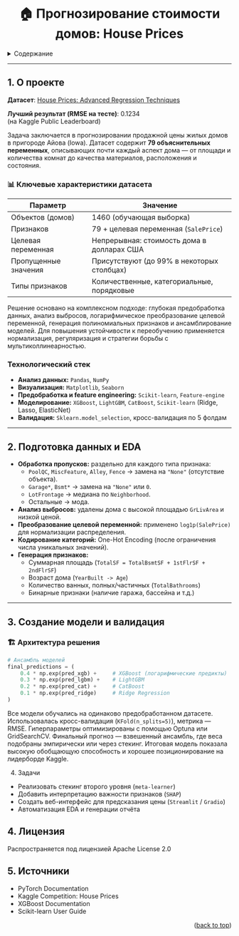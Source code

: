 <h1 align="center">🏠 Прогнозирование стоимости домов: House Prices</h1>

<details>
  <summary>Содержание</summary>
  <ol>
    <li>
      <a href="#о-проекте">О проекте</a>
      <ul>
        <li><a href="#технологический-стек">Технологический стек</a></li>
      </ul>
    </li>
    <li><a href="#подготовка-данных-и-eda">Подготовка данных и EDA</a></li>
    <li><a href="#создание-модели-и-валидация">Создание модели и валидация</a></li>
    <li><a href="#задачи">Задачи</a></li>
    <li><a href="#лицензия">Лицензия</a></li>
    <li><a href="#источники">Источники</a></li>
  </ol>
</details>

---

## 1. О проекте

**Датасет**: [House Prices: Advanced Regression Techniques](https://www.kaggle.com/competitions/house-prices-advanced-regression-techniques)  

**Лучший результат (RMSE на тесте)**: 0.1234  
(на Kaggle Public Leaderboard)

Задача заключается в прогнозировании продажной цены жилых домов в пригороде Айова (Iowa). Датасет содержит **79 объяснительных переменных**, описывающих почти каждый аспект дома — от площади и количества комнат до качества материалов, расположения и состояния.

### 📊 Ключевые характеристики датасета

| Параметр | Значение |
|--------|--------|
| Объектов (домов) | 1460 (обучающая выборка) |
| Признаков | 79 + целевая переменная (`SalePrice`) |
| Целевая переменная | Непрерывная: стоимость дома в долларах США |
| Пропущенные значения | Присутствуют (до 99% в некоторых столбцах) |
| Типы признаков | Количественные, категориальные, порядковые |

Решение основано на комплексном подходе: глубокая предобработка данных, анализ выбросов, логарифмическое преобразование целевой переменной, генерация полиномиальных признаков и ансамблирование моделей. Для повышения устойчивости к переобучению применяется нормализация, регуляризация и стратегии борьбы с мультиколлинеарностью.

### Технологический стек

- **Анализ данных:** `Pandas`, `NumPy`
- **Визуализация:** `Matplotlib`, `Seaborn`
- **Предобработка и feature engineering:** `Scikit-learn`, `Feature-engine`
- **Моделирование:** `XGBoost`, `LightGBM`, `CatBoost`, `Scikit-learn` (Ridge, Lasso, ElasticNet)
- **Валидация:** `Sklearn.model_selection`, кросс-валидация по 5 фолдам

---

## 2. Подготовка данных и EDA

- **Обработка пропусков:** раздельно для каждого типа признака:
  - `PoolQC`, `MiscFeature`, `Alley`, `Fence` → замена на `"None"` (отсутствие объекта).
  - `Garage*`, `Bsmt*` → замена на `"None"` или `0`.
  - `LotFrontage` → медиана по `Neighborhood`.
  - Остальные → мода.
- **Анализ выбросов:** удалены дома с высокой площадью `GrLivArea` и низкой ценой.
- **Преобразование целевой переменной:** применено `log1p(SalePrice)` для нормализации распределения.
- **Кодирование категорий:** One-Hot Encoding (после ограничения числа уникальных значений).
- **Генерация признаков:**
  - Суммарная площадь (`TotalSF = TotalBsmtSF + 1stFlrSF + 2ndFlrSF`)
  - Возраст дома (`YearBuilt -> Age`)
  - Количество ванных, полных/частичных (`TotalBathrooms`)
  - Бинарные признаки (наличие гаража, бассейна и т.д.)

---

## 3. Создание модели и валидация

### 🏗 Архитектура решения

```python
# Ансамбль моделей
final_predictions = (
    0.4 * np.exp(pred_xgb) +     # XGBoost (логарифмические предикты)
    0.3 * np.exp(pred_lgbm) +    # LightGBM
    0.2 * np.exp(pred_cat) +     # CatBoost
    0.1 * np.exp(pred_ridge)     # Ridge Regression
)
```

Все модели обучались на одинаково предобработанном датасете.
Использовалась кросс-валидация (`KFold(n_splits=5)`), метрика — RMSE.
Гиперпараметры оптимизированы с помощью Optuna или GridSearchCV.
Финальный прогноз — взвешенный ансамбль, где веса подобраны эмпирически или через стекинг.
Итоговая модель показала высокую обобщающую способность и хорошее позиционирование на лидерборде Kaggle.

4. Задачи
- Реализовать стекинг второго уровня (`meta-learner`)
- Добавить интерпретацию важности признаков (`SHAP`)
- Создать веб-интерфейс для предсказания цены (`Streamlit` / `Gradio`)
- Автоматизация EDA и генерации отчёта
  
## 4. Лицензия
Распространяется под лицензией Apache License 2.0

## 5. Источники
- PyTorch Documentation
- Kaggle Competition: House Prices
- XGBoost Documentation
- Scikit-learn User Guide
<p align="right">(<a href="#readme-top">back to top</a>)</p>

